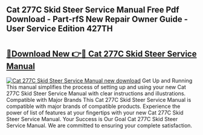 ## Cat 277C Skid Steer Service Manual Free Pdf Download - Part-rfS New Repair Owner Guide - User Service Edition 427TH

# <h2><a href="http://bc46480.oget.top/?id=Cat+277C+Skid+Steer+Service+Manual">🔗Download New 👉🔴 Cat 277C Skid Steer Service Manual</a></h2>

[![Cat 277C Skid Steer Service Manual new download](https://i.imgur.com/5g1atiW.png)](http://bc46480.oget.top/?id=Cat+277C+Skid+Steer+Service+Manual)
Get Up and Running This manual simplifies the process of setting up and using your new Cat 277C Skid Steer Service Manual with clear instructions and illustrations. Compatible with Major Brands This Cat 277C Skid Steer Service Manual is compatible with major brands of compatible products. Experience the power of list of features at your fingertips with your new Cat 277C Skid Steer Service Manual. Your Success is Our Goal Cat 277C Skid Steer Service Manual. We are committed to ensuring your complete satisfaction.
